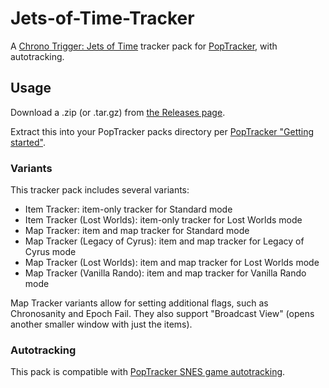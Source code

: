 # Jets-of-Time-Tracker

A [Chrono Trigger: Jets of Time](https://ctjot.com) tracker pack for [PopTracker](https://github.com/black-sliver/PopTracker), with autotracking.

## Usage

Download a .zip (or .tar.gz) from [the Releases page](
https://github.com/Aeralis/Jets-of-Time-Tracker/releases).

Extract this into your PopTracker packs directory per [PopTracker "Getting started"](
https://github.com/black-sliver/PopTracker#getting-started).

### Variants

This tracker pack includes several variants:

* Item Tracker: item-only tracker for Standard mode
* Item Tracker (Lost Worlds): item-only tracker for Lost Worlds mode
* Map Tracker: item and map tracker for Standard mode
* Map Tracker (Legacy of Cyrus): item and map tracker for Legacy of Cyrus mode
* Map Tracker (Lost Worlds): item and map tracker for Lost Worlds mode
* Map Tracker (Vanilla Rando): item and map tracker for Vanilla Rando mode

Map Tracker variants allow for setting additional flags, such as Chronosanity
and Epoch Fail. They also support "Broadcast View" (opens another smaller window
with just the items).

### Autotracking

This pack is compatible with [PopTracker SNES game autotracking](https://github.com/black-sliver/PopTracker#auto-tracking).
